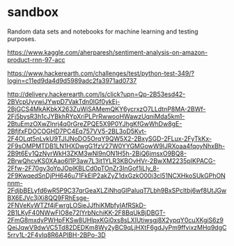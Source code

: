 # sandbox
Random data sets and notebooks for machine learning and testing purposes.

https://www.kaggle.com/aherparesh/sentiment-analysis-on-amazon-product-rnn-97-acc

https://www.hackerearth.com/challenges/test/python-test-349/?login=c11ed9da4d9d5989adc2fa3971ad0737

http://delivery.hackerearth.com/ls/click?upn=Qp-2B53esd42-2BVcpUyywiJYwpD7VakTdn0lGf0ykEj-2BjGCS4MkAKbkX263ZuWiSAMemQKY6ycrxzO7LLdtnP8MA-2BWf-2Fj5bysR3h1cJYBkhRYpXriPLPrRwwooHWawzUqniMda5km1-2BtuEmzOXwZlnrj4q0rGreZPQE5X9P0YJhgKfGwWhDw8gE-2BfjfxFDOCOGHD7PC4Eq757VV5-2BL3oD5Kvt-2F4OLqt5nLvkU9TJIJNoDO5OrqY9QW5X2-2BxySGD-2FLux-2FyTkKx-2F9sOMPMTDB1LN1HXDwgG1fzV27W0YYGMGowW9lJRXoaa4fqoyNhxBh-2B9t6Ev1QzNyrWkH3ZKM3wNl9nON1H5h-2BiQ6jmsxO9BQ8-2BrwQhcvKS0XAao6l1P3aw7L3it1YLR3KBOvHVr-2BwXM2235pIKPACG-2Ffw-2F70gy3oYpJOplKBLCd0pTOnZr3InGof1iLly_8-2F9KwqedSnDjPH646u71FkElP2akZyZ1dxGzkO00i3cl51NCXHkoSUkGPhONnnm-2FdjbBELyfd6wR5P9C37qrGeaXLZiNhqGlPaIuqT7Lbh9BxSPcItbj6wf8UtJGwBX6EJVc3jXi8QQ9FRhEsge-2FNVeKvWTZf4jFwrgLOSieJJfhiKMbfyIAfRSkD-2B1LKyF40NWwFIO8e72lYrbNchiKK-2F8BqUkBjDBGT-2FmG8mxdyPWHpFKSw8UHIpxKGi0xs8sLXIUtiwsgj8X2ypqY0cuXKgiS6z9QeiJqwV9dwVC5Td82DEDKm8Wy2yBC9qLjHXtF6gdJyPm9ffvixzMHq9dgC5rrv1L-2F4vIq8R6APIBH-2BPo-3D
